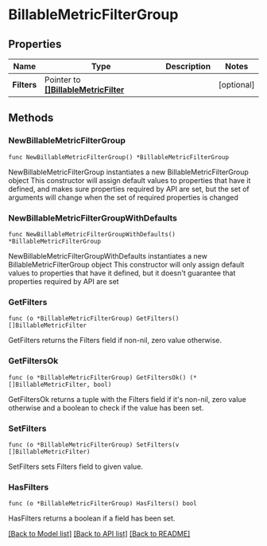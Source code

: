 # BillableMetricFilterGroup

## Properties

Name | Type | Description | Notes
------------ | ------------- | ------------- | -------------
**Filters** | Pointer to [**[]BillableMetricFilter**](BillableMetricFilter.md) |  | [optional] 

## Methods

### NewBillableMetricFilterGroup

`func NewBillableMetricFilterGroup() *BillableMetricFilterGroup`

NewBillableMetricFilterGroup instantiates a new BillableMetricFilterGroup object
This constructor will assign default values to properties that have it defined,
and makes sure properties required by API are set, but the set of arguments
will change when the set of required properties is changed

### NewBillableMetricFilterGroupWithDefaults

`func NewBillableMetricFilterGroupWithDefaults() *BillableMetricFilterGroup`

NewBillableMetricFilterGroupWithDefaults instantiates a new BillableMetricFilterGroup object
This constructor will only assign default values to properties that have it defined,
but it doesn't guarantee that properties required by API are set

### GetFilters

`func (o *BillableMetricFilterGroup) GetFilters() []BillableMetricFilter`

GetFilters returns the Filters field if non-nil, zero value otherwise.

### GetFiltersOk

`func (o *BillableMetricFilterGroup) GetFiltersOk() (*[]BillableMetricFilter, bool)`

GetFiltersOk returns a tuple with the Filters field if it's non-nil, zero value otherwise
and a boolean to check if the value has been set.

### SetFilters

`func (o *BillableMetricFilterGroup) SetFilters(v []BillableMetricFilter)`

SetFilters sets Filters field to given value.

### HasFilters

`func (o *BillableMetricFilterGroup) HasFilters() bool`

HasFilters returns a boolean if a field has been set.


[[Back to Model list]](../README.md#documentation-for-models) [[Back to API list]](../README.md#documentation-for-api-endpoints) [[Back to README]](../README.md)



